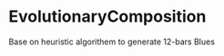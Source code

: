 EvolutionaryComposition
=======================

Base on heuristic algorithem to generate 12-bars Blues
